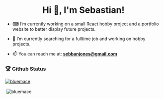 <h1 align="center">Hi 👋, I'm Sebastian!</h1>


- ⌨ I’m currently working on a small React hobby project and a portfolio website to better display future projects. 

- 🌱 I’m currently searching for a fulltime job and working on hobby projects.

- 📫 You can reach me at: **sebbanjones@gmail.com**


<h3>🏆 Github Status </h3>
<p align="left"> <a href="https://github.com/ryo-ma/github-profile-trophy"><img src="https://github-profile-trophy.vercel.app/?username=bluemace" alt="bluemace" /></a> </p>


<p>&nbsp;<img align="center" src="https://github-readme-stats.vercel.app/api?username=bluemace&show_icons=true&locale=en" alt="bluemace" /></p>
